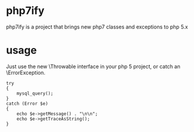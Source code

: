 # php7ify

php7ify is a project that brings new php7 classes and exceptions to php 5.x

# usage

Just use the new \Throwable interface in your php 5 project, or catch an \ErrorException.

```
try 
{
    mysql_query();
}
catch (Error $e)
{
    echo $e->getMessage() . "\n\n";
    echo $e->getTraceAsString();
}
```
